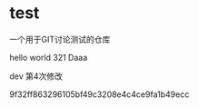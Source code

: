 # test
一个用于GIT讨论测试的仓库

hello world
321
Daaa



dev 第4次修改

 9f32ff863296105bf49c3208e4c4ce9fa1b49ecc
